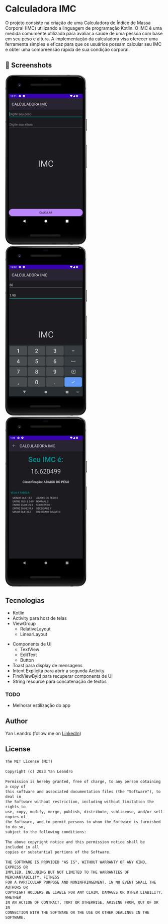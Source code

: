 # Calculadora IMC
O projeto consiste na criação de uma Calculadora de Índice de Massa Corporal (IMC) utilizando a linguagem de programação Kotlin. O IMC é uma medida comumente utilizada para avaliar a saúde de uma pessoa com base em seu peso e altura. A implementação da calculadora visa oferecer uma ferramenta simples e eficaz para que os usuários possam calcular seu IMC e obter uma compreensão rápida de sua condição corporal.


## :camera_flash: Screenshots
<!-- You can add more screenshots here if you like -->
<img src="/results/img1.png" width="260">&emsp;<img src="/results/img2.png" width="260">&emsp;<img src="/results/img3.png" width="260">

## Tecnologias
* Kotlin
* Activity para host de telas
* ViewGroup
    * RelativeLayout
    * LinearLayout
- Components de UI
    - TextView
    - EditText
    - Button
- Toast para display de mensagens
- Intent Explicita para abrir a segunda Activity
- FindViewById para recuperar components de UI
- String resource para concatenação de textos


### TODO
- Melhorar estilização do app

## Author
Yan Leandro (follow me on [LinkedIn](https://www.linkedin.com/in/yanleandro/))

## License
```
The MIT License (MIT)

Copyright (c) 2023 Yan Leandro

Permission is hereby granted, free of charge, to any person obtaining a copy of
this software and associated documentation files (the "Software"), to deal in
the Software without restriction, including without limitation the rights to
use, copy, modify, merge, publish, distribute, sublicense, and/or sell copies of
the Software, and to permit persons to whom the Software is furnished to do so,
subject to the following conditions:

The above copyright notice and this permission notice shall be included in all
copies or substantial portions of the Software.

THE SOFTWARE IS PROVIDED "AS IS", WITHOUT WARRANTY OF ANY KIND, EXPRESS OR
IMPLIED, INCLUDING BUT NOT LIMITED TO THE WARRANTIES OF MERCHANTABILITY, FITNESS
FOR A PARTICULAR PURPOSE AND NONINFRINGEMENT. IN NO EVENT SHALL THE AUTHORS OR
COPYRIGHT HOLDERS BE LIABLE FOR ANY CLAIM, DAMAGES OR OTHER LIABILITY, WHETHER
IN AN ACTION OF CONTRACT, TORT OR OTHERWISE, ARISING FROM, OUT OF OR IN
CONNECTION WITH THE SOFTWARE OR THE USE OR OTHER DEALINGS IN THE SOFTWARE.
```
